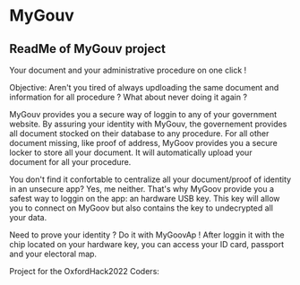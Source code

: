 # MyGouv
ReadMe of MyGouv project
-----------------------------
Your document and your administrative procedure on one click !

Objective:
Aren't you tired of always updloading the same document and information for all procedure ? 
What about never doing it again ?

MyGouv provides you a secure way of loggin to any of your government website.
By assuring your identity with MyGouv, the governement provides all document stocked on their database to any procedure. 
For all other document missing, like proof of address, MyGoov provides you a secure locker to store all your document. 
It will automatically upload your document for all your procedure.

You don't find it confortable to centralize all your document/proof of identity in an unsecure app?
Yes, me neither.
That's why MyGoov provide you a safest way to loggin on the app: an hardware USB key. This key will allow you to connect on MyGoov but also contains the key to undecrypted all your data. 


Need to prove your identity ? 
Do it with MyGoovAp ! After loggin it with the chip located on your hardware key, you can access your ID card, passport and your electoral map.


Project for the OxfordHack2022
Coders:

